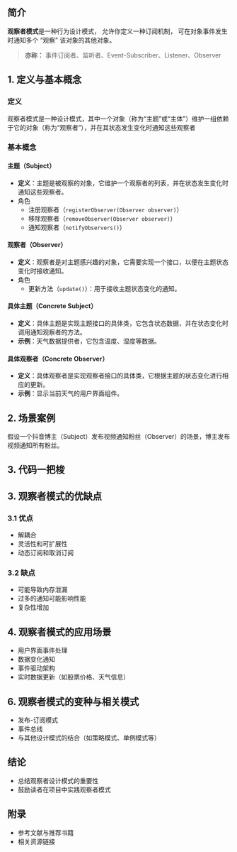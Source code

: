 ## 简介

**观察者模式**是一种行为设计模式， 允许你定义一种订阅机制， 可在对象事件发生时通知多个 “观察” 该对象的其他对象。

> **亦称：** 事件订阅者、监听者、Event-Subscriber、Listener、Observer

##  

## 1. 定义与基本概念

### 定义

观察者模式是一种设计模式，其中一个对象（称为“主题”或“主体”）维护一组依赖于它的对象（称为“观察者”），并在其状态发生变化时通知这些观察者

### 基本概念

#### 主题（Subject）

- **定义**：主题是被观察的对象，它维护一个观察者的列表，并在状态发生变化时通知这些观察者。
- 角色
  - 注册观察者（`registerObserver(Observer observer)`）
  - 移除观察者（`removeObserver(Observer observer)`）
  - 通知观察者（`notifyObservers()`）

#### 观察者（Observer）

- **定义**：观察者是对主题感兴趣的对象，它需要实现一个接口，以便在主题状态变化时接收通知。
- 角色
  - 更新方法（`update()`）：用于接收主题状态变化的通知。

#### 具体主题（Concrete Subject）

- **定义**：具体主题是实现主题接口的具体类，它包含状态数据，并在状态变化时调用通知观察者的方法。
- **示例**：天气数据提供者，它包含温度、湿度等数据。

#### 具体观察者（Concrete Observer）

- **定义**：具体观察者是实现观察者接口的具体类，它根据主题的状态变化进行相应的更新。
- **示例**：显示当前天气的用户界面组件。



## 2. 场景案例

假设一个抖音博主（Subject）发布视频通知粉丝（Observer）的场景，博主发布视频通知所有粉丝。



## 3. 代码一把梭







## 3. 观察者模式的优缺点

### 3.1 优点

- 解耦合
- 灵活性和可扩展性
- 动态订阅和取消订阅

### 3.2 缺点

- 可能导致内存泄漏
- 过多的通知可能影响性能
- 复杂性增加

## 4. 观察者模式的应用场景

- 用户界面事件处理
- 数据变化通知
- 事件驱动架构
- 实时数据更新（如股票价格、天气信息）



## 6. 观察者模式的变种与相关模式

- 发布-订阅模式
- 事件总线
- 与其他设计模式的结合（如策略模式、单例模式等）



## 结论

- 总结观察者设计模式的重要性
- 鼓励读者在项目中实践观察者模式

## 附录

- 参考文献与推荐书籍
- 相关资源链接